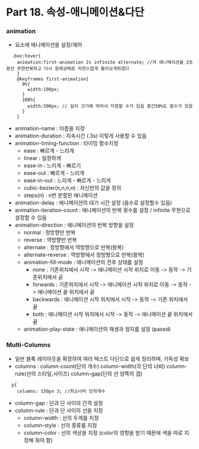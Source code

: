 # Part 18. 속성-애니메이션&다단

### animation 
  - 요소에 애니메이션을 설정/제어
```react
  .box:hover{
    animation:first-animation 2s infinite alternate; //저 애니메이션을 2초동안 무한반복하고 다시 원래상태로 자연스럽게 돌아오게하겠다
    }
    @keyframes first-animation{
      0%{
        width:100px;
      }
      100%{
        width:500px; // 길이 크기에 따라서 지정할 수가 있음 중간50%도 할수가 있음
      }
    }
```
  - animation-name : 이름을 지정
  - animation-duration : 지속시간 (.3s) 이렇게 사용할 수 있음
  - animation-timing-function : 타이밍 함수지정
    - ease : 빠르게 - 느리게
    - linear : 일정하게
    - ease-in : 느리게 - 빠르기
    - ease-out : 빠르게 - 느리게
    - ease-in-out : 느리게 - 빠르게 - 느리게
    - cubic-bezier(n,n,n,n) : 자신만의 값을 정의
    - steps(n) : n번 분할된 애니메이션
  - animation-delay : 애니메이션의 대기 시간 설정 (음수로 설정할수 있음)
  - animation-iteration-count : 애니메이션의 반복 횟수를 설정 / infinite 무한으로 설정할 수 있음
  - animation-direction : 애니메이션의 반복 방향을 설정
    - normal : 정방향만 반복
    - reverse : 역방향만 반복
    - alternate : 정방향에서 역방향으로 반복(왕복)
    - alternate-reverse : 역방향에서 정방향으로 반복(왕복)
    - animation-fill-mode : 애니메이션의 전후 상태를 설정
      - none : 기존위치에서 시작 -> 애니메이션 시작 위치로 이동 -> 동작 -> 기존위치에서 긑
      - forwards : 기존위치에서 시작 -> 애니메이션 시작 위치로 이동 -> 동작 -> 애니메이션 끝 위치에서 끝
      - backwards : 애니메이션 시작 위치에서 시작 -> 동작 -> 기존 위치에서 끝
      - both : 애니메이션 시작 위치에서 시작 -> 동작 -> 애니메이션 끝 위치에서 끝
    - animation-play-state : 애니메이션의 재생과 정지를 설정 (pased)

### Multi-Columns
  - 일반 블록 레이아웃을 확장하여 여러 텍스트 다단으로 쉽게 정리하며, 가독성 확보
  - columns : column-count(단의 개수) column-width(각 단의 너비) column-rule(선의 스타일,사이즈) column-gap(단의 선 양쪽의 갭)
```react
  p{
    columns: 150px 3; //최소너미 단의개수
```
  - column-gap : 단과 단 사이의 간격 설정
  - column-rule : 단과 단 사이의 선을 지정
    - column-width : 선의 두게를 지정
    - column-style : 선의 종류를 지정
    - column-color : 선의 색상을 지정 (color의 영향을 받기 때문에  색을 따로 지정해 줘야 함)
